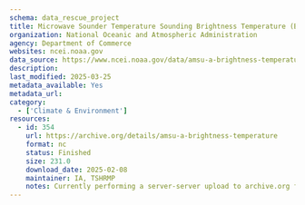 ```yaml
---
schema: data_rescue_project 
title: Microwave Sounder Temperature Sounding Brightness Temperature (BT) Climate Data Record (CDR)
organization: National Oceanic and Atmospheric Administration
agency: Department of Commerce
websites: ncei.noaa.gov
data_source: https://www.ncei.noaa.gov/data/amsu-a-brightness-temperature/
description: 
last_modified: 2025-03-25
metadata_available: Yes
metadata_url: 
category:
  - ['Climate & Environment'] 
resources:
  - id: 354
    url: https://archive.org/details/amsu-a-brightness-temperature
    format: nc
    status: Finished
    size: 231.0
    download_date: 2025-02-08
    maintainer: IA, TSHRMP
    notes: Currently performing a server-server upload to archive.org from Wasabi S3 bucket, submitting as all data is currently in safe cloud storage.
---
```

